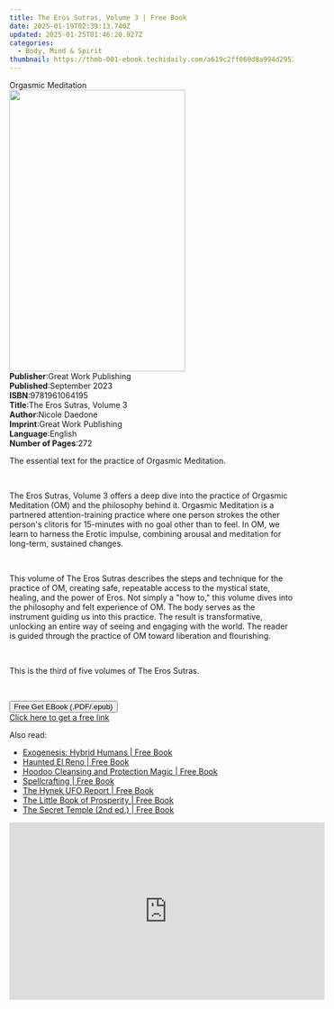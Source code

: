 ```yaml
---
title: The Eros Sutras, Volume 3 | Free Book
date: 2025-01-19T02:39:13.740Z
updated: 2025-01-25T01:46:20.927Z
categories:
  - Body, Mind & Spirit
thumbnail: https://thmb-001-ebook.techidaily.com/a619c2ff060d8a994d2953f3e8e79eddf5d202cc9c5ad604aef94a3780dddabd.jpg
---
```

<main id="book-container">
  <div class="flex flex-col">
    <div class="book-brief flex-1 py-6 px-4 sm:p-6 md:py-10 md:px-8">
      <!-- brief-->
      <div class="book-brief-main">Orgasmic Meditation</div>
    </div>
    <div
      class="book-meta-info flex-1 grid gap-4 col-start-1 col-end-3 row-start-1 sm:mb-6 sm:grid-cols-4 lg:gap-6 lg:col-start-2 lg:row-end-6 lg:row-span-6 lg:mb-0"
    >
      <div
        class="book-meta-info-left place-content-center mt-4 p-4 text-sm leading-6 col-start-2 col-span-2 dark:text-slate-400"
      >
        <img
          class="w-full h-500 object-cover rounded-lg sm:h-255 sm:col-span-2 lg:col-span-full"
          src="https://img-001-ebook.techidaily.com/ab306b7225a8273a6c6bf3d1658a09a352d79cd8a357b0b3718c15b31ce217f8.jpg"
          alt=""
          width="312"
          height="500"
        />
      </div>
      <div
        class="book-meta-info-right mt-2 col-start-1 row-start-2 col-span-3 self-center"
      >
        <!-- meta data  -->
        <div class="flex flex-col px-4 md:px-8">
          <div class="flex-1">
            <strong>Publisher</strong>:<span class="px-2"
              >Great Work Publishing</span
            >
          </div>
          <div class="flex-1">
            <strong>Published</strong>:<span class="px-2">September 2023</span>
          </div>
          <div class="flex-1">
            <strong>ISBN</strong>:<span class="px-2">9781961064195</span>
          </div>
          <div class="flex-1">
            <strong>Title</strong>:<span class="px-2"
              >The Eros Sutras, Volume 3</span
            >
          </div>
          <div class="flex-1">
            <strong>Author</strong>:<span class="px-2">Nicole Daedone</span>
          </div>
          <div class="flex-1">
            <strong>Imprint</strong>:<span class="px-2"
              >Great Work Publishing</span
            >
          </div>
          <div class="flex-1">
            <strong>Language</strong>:<span class="px-2">English</span>
          </div>
          <div class="flex-1">
            <strong>Number of Pages</strong>:<span class="px-2">272</span>
          </div>
        </div>
      </div>
    </div>
    <div class="book-description flex-1 py-6 px-4 sm:p-6 md:py-10 md:px-8">
      <div class="book-description-main">
        <div accordion-content="" id="description">
          <p>The essential text for the practice of Orgasmic Meditation.</p>
          <p><br /></p>
          <p>
            The Eros Sutras, Volume 3&nbsp;offers a deep dive into the practice
            of Orgasmic Meditation (OM) and the philosophy behind it. Orgasmic
            Meditation is a partnered attention-training practice where one
            person strokes the other person's clitoris for 15-minutes with no
            goal other than to feel. In OM, we learn to harness the Erotic
            impulse, combining arousal and meditation for long-term, sustained
            changes.&nbsp;
          </p>
          <p><br /></p>
          <p>
            This volume of&nbsp;The Eros Sutras&nbsp;describes the steps and
            technique for the practice of OM, creating safe, repeatable access
            to the mystical state, healing, and the power of Eros. Not simply a
            "how to," this volume dives into the philosophy and felt experience
            of OM. The body serves as the instrument guiding us into this
            practice. The result is transformative, unlocking an entire way of
            seeing and engaging with the world. The reader is guided through the
            practice of OM toward liberation and flourishing.&nbsp;
          </p>
          <p><br /></p>
          <p>This is the third of five volumes of&nbsp;The Eros Sutras.</p>
          <p><br /></p>
        </div>
        <div class="accordion-fader"></div>
      </div>
    </div>
    <div class="book-excerpts flex-1 py-6 px-4 sm:p-6 md:py-10 md:px-8"></div>
    <div
      class="book-about-author flex-1 py-6 px-4 sm:p-6 md:py-10 md:px-8"
    ></div>
    <div class="book-free-get flex-1 py-6 px-4 sm:p-6 md:py-10 md:px-8">
      <button
        id="btn-free-get"
        class="bg-blue-500 hover:bg-blue-700 text-white font-bold py-2 px-4 rounded"
      >
        Free Get EBook (.PDF/.epub)
      </button>
      <div id="countdown-display" class="px-2 text-lg mt-2"></div>
      <a
        id="free-link"
        class="hidden bg-blue-500 hover:bg-blue-700 text-white font-bold py-2 px-4 rounded"
        href="https://www.ebooks.com/en-us/book/211447309/the-eros-sutras-volume-3/nicole-daedone/"
        target="_blank"
        >Click here to get a free link</a
      >
    </div>
    <script>
      let countdownTime = 0;
      let countdownInterval = null;
      document
        .getElementById('btn-free-get')
        .addEventListener('click', startCountdown);
      function startCountdown() {
        countdownTime = new Date().getTime() + 60000 * 3;
        countdownInterval = setInterval(updateCountdown, 1000);
        document.getElementById('btn-free-get').disabled = true;
        document
          .getElementById('btn-free-get')
          .classList.add('bg-gray-500', 'cursor-not-allowed');
      }
      function updateCountdown() {
        let currentTime = new Date().getTime();
        let timeLeft = countdownTime - currentTime;
        let secondsLeft = Math.floor(timeLeft / 1000);
        document.getElementById('countdown-display').innerHTML =
          `Remaining time: ${secondsLeft} seconds.`;
        if (secondsLeft <= 0) {
          clearInterval(countdownInterval);
          document.getElementById('btn-free-get').classList.add('hidden');
          document.getElementById('free-link').classList.remove('hidden');
          document.getElementById('countdown-display').innerHTML = '';
        }
      }
    </script>
  </div>
</main>

<ins class="adsbygoogle"
      style="display:block"
      data-ad-client="ca-pub-7571918770474297"
      data-ad-slot="8358498916"
      data-ad-format="auto"
      data-full-width-responsive="true"></ins>
    

<span class="atpl-alsoreadstyle">Also read:</span>
<div><ul>
<li><a href="https://novels-ebooks.techidaily.com/209780333-9781632657602-exogenesis-hybrid-humans/"><u>Exogenesis: Hybrid Humans | Free Book</u></a></li>
<li><a href="https://novels-ebooks.techidaily.com/209779133-9781439667903-haunted-el-reno/"><u>Haunted El Reno | Free Book</u></a></li>
<li><a href="https://novels-ebooks.techidaily.com/209780335-9781633411715-hoodoo-cleansing-and-protection-magic/"><u>Hoodoo Cleansing and Protection Magic | Free Book</u></a></li>
<li><a href="https://novels-ebooks.techidaily.com/209780336-9781633411869-spellcrafting/"><u>Spellcrafting | Free Book</u></a></li>
<li><a href="https://novels-ebooks.techidaily.com/209780327-9781633411746-the-hynek-ufo-report/"><u>The Hynek UFO Report | Free Book</u></a></li>
<li><a href="https://novels-ebooks.techidaily.com/209780329-9781612834450-the-little-book-of-prosperity/"><u>The Little Book of Prosperity | Free Book</u></a></li>
<li><a href="https://novels-ebooks.techidaily.com/209780332-9780892546688-the-secret-temple-2nd-ed/"><u>The Secret Temple (2nd ed.) | Free Book</u></a></li>
</ul></div>

<!-- affiliate ads begin -->
<iframe width="560" height="315" src="https://www.youtube.com/embed/f3PFn06LijE?si=zHrmlTOzrKxXe-k4" title="YouTube video player" frameborder="0" allow="accelerometer; autoplay; clipboard-write; encrypted-media; gyroscope; picture-in-picture; web-share" referrerpolicy="strict-origin-when-cross-origin" allowfullscreen></iframe>
<!-- affiliate ads end -->

